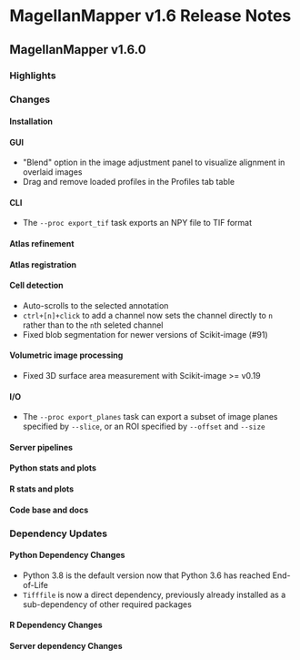 # MagellanMapper v1.6 Release Notes

## MagellanMapper v1.6.0

### Highlights

### Changes

#### Installation

#### GUI

- "Blend" option in the image adjustment panel to visualize alignment in overlaid images
- Drag and remove loaded profiles in the Profiles tab table

#### CLI

- The `--proc export_tif` task exports an NPY file to TIF format

#### Atlas refinement

#### Atlas registration

#### Cell detection

- Auto-scrolls to the selected annotation
- `ctrl+[n]+click` to add a channel now sets the channel directly to `n` rather than to the `n`th seleted channel
- Fixed blob segmentation for newer versions of Scikit-image (#91)

#### Volumetric image processing

- Fixed 3D surface area measurement with Scikit-image >= v0.19

#### I/O

- The `--proc export_planes` task can export a subset of image planes specified by `--slice`, or an ROI specified by `--offset` and `--size`

#### Server pipelines

#### Python stats and plots

#### R stats and plots

#### Code base and docs

### Dependency Updates

#### Python Dependency Changes

- Python 3.8 is the default version now that Python 3.6 has reached End-of-Life
- `Tifffile` is now a direct dependency, previously already installed as a sub-dependency of other required packages

#### R Dependency Changes

#### Server dependency Changes
